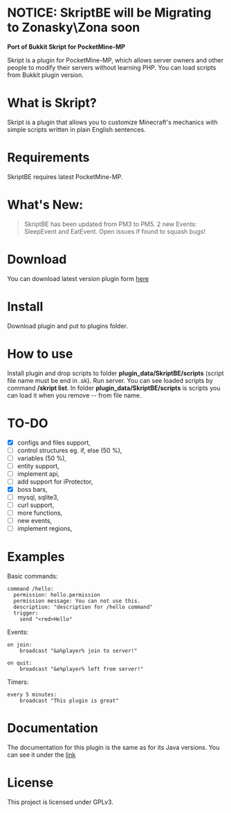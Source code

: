 <p align="center">
<h1> NOTICE: SkriptBE will be Migrating to Zonasky\Zona soon </h1>	
	<b>Port of Bukkit Skript for PocketMine-MP</b>
</p>

Skript is a plugin for PocketMine-MP, which allows server owners and other people to modify their servers without learning PHP. You can load scripts from Bukkit plugin version.

# What is Skript?
Skript is a plugin that allows you to customize Minecraft's mechanics with simple scripts written in plain English sentences. 

# Requirements
SkriptBE requires latest PocketMine-MP.
# What's New:
> SkriptBE has been updated from PM3 to PM5. 2 new Events: SleepEvent and EatEvent. Open issues if found to squash bugs!
# Download
You can download latest version plugin form <a href="https://poggit.pmmp/p/SkriptBE">here</a>

# Install
Download plugin and put to plugins folder.

# How to use
Install plugin and drop scripts to folder **plugin_data/SkriptBE/scripts** (script file name must be end in .sk). Run server. You can see loaded scripts by command **/skript list**. In folder **plugin_data/SkriptBE/scripts** is scripts you can load it when you remove -- from file name.

# TO-DO
 - [x] configs and files support,
 - [ ] control structures eg. if, else (50 %),
 - [ ] variables (50 %),
 - [ ] entity support,
 - [ ] implement api,
 - [ ] add support for iProtector,
 - [x] boss bars,
 - [ ] mysql, sqlite3,
 - [ ] curl support,
 - [ ] more functions,
 - [ ] new events,
 - [ ] implement regions,

# Examples
Basic commands:
```
command /hello:
  permission: hello.permission
  permission message: You can not use this.
  description: "description for /hello command"
  trigger:
    send "<red>Hello"
```

Events:
```
on join:
    broadcast "&a%player% join to server!"
```

```
on quit:
    broadcast "&e%player% left from server!"
```

Timers:
```
every 5 minutes:
    broadcast "This plugin is great"
```

# Documentation
The documentation for this plugin is the same as for its Java versions. You can see it under the <a href="https://skriptlang.github.io/Skript/index.html">link</a>

# License
This project is licensed under GPLv3.
